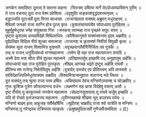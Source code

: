 

  
जनकेन समादिष्टा दूतास् ते क्लान्त वाहनाः ।त्रिरात्रम् उषित्वा मार्गे तेऽयोध्याम्प्राविशन् पुरीम्  ॥   
ते राज वचनाद् दूता राज वेश्म प्रवेशिताः ।ददृशुर्देव सङ्काशंवृद्धंदशरथंनृपम्  ॥   
बद्धाञ्जलि पुटाःसर्वे दूता विगत साध्वसाः ।राजानंप्रयता वाक्यम् अब्रुवन् मधुराक्षरम्  ॥   
मैथिलो जनको राजा साग्नि होत्र पुरस् कृतः ।कुशलंचाव्ययंचैव सोपाध्याय पुरोहितम्  ॥   
मुहुर्मुहुर्मधुरया स्नेह संयुक्तया गिरा ।जनकस् त्वाम्महा राज पृच्छते सपुरः सरम्  ॥   
पृष्ट्वा कुशलम् अव्यग्रंवैदेहो मिथिलाधिपः ।कौशिकानुमते वाक्यंभवन्तम् इदम् अब्रवीत्  ॥   
पूर्वंप्रतिज्ञा विदिता वीर्य शुल्का ममात्मजा ।राजानश् च कृतामर्षा निर्वीर्या विमुखी कृताः  ॥   
सेयंमम सुता राजन् विश्वामित्र पुरह्सरैः ।यदृच्छयागतैर्वीरैर्निर्जिता तव पुत्रकैः  ॥   
तच् च राजन् धनुर्दिव्यंमध्ये भग्नंमहात्मना ।रामेण हि महा राज महत्याम्जन संसदि  ॥   
अस्मै देया मया सीता वीर्य शुल्का महात्मने ।प्रतिज्ञाम्तर्तुम् इच्छामि तद् अनुज्ञातुम् अर्हसि  ॥   
सोपाध्यायो महा राज पुरोहित पुरस्कृतः ।शीघ्रम् आगच्छ भद्रंते द्रष्टुम् अर्हसि राघवौ  ॥   
प्रीतिम्च मम राजेन्द्र निर्वर्तयितुम् अर्हसि ।पुत्रयोर् उभयोर् एव प्रीतिम्त्वम् अपि लप्स्यसे  ॥   
एवंविदेहाधिपतिर्मधुरंवाक्यम् अब्रवीत् ।विश्वामित्राभ्यनुज्ञातः शतानन्द मते स्थितः  ॥   
दूत वाक्यंतु तच् श्रुत्वा राजा परम हर्षितः ।वसिष्ठंवाम देवंच मन्त्रिणोऽम्याम्श् च सोऽब्रवीत्  ॥   
गुप्तः कुशिक पुत्रेण कौसल्यानन्द वर्धनः ।लक्ष्मणेन सह भ्रात्रा विदेहेषु वसत्य् असौ  ॥   
दृष्ट वीर्यस् तु काकुत्स्थो जनकेन महात्मना ।संप्रदानंसुतायास् तु राघवे कर्तुम् इच्छति  ॥   
यदि वो रोचते वृत्तंजनकस्य महात्मनः ।पुरीम्गच्छामहे शीघ्रंमा भूत् कालस्य पर्ययः  ॥   
मन्त्रिणो बाढम् इत्य् आहुःसह सर्वैर्महर्षिभिः ।सुप्रीतश् चाब्रवीद् राजा श्वो यात्रेति स मन्त्रिणः  ॥   
मन्त्रिणस् तु नरेन्द्रस्य रात्रिम्परम सत्कृताः ।ऊषुष्प्रमुदिताःसर्वे गुणैःसर्वैःसमंविताः  ॥ (E)  
